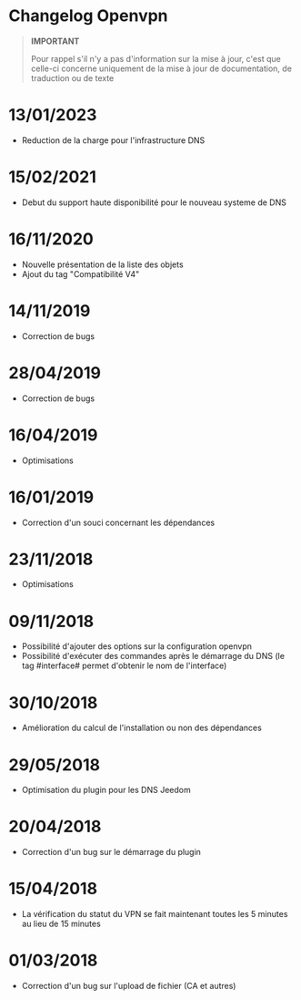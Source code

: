 # Changelog Openvpn

>**IMPORTANT**
>
>Pour rappel s'il n'y a pas d'information sur la mise à jour, c'est que celle-ci concerne uniquement de la mise à jour de documentation, de traduction ou de texte

# 13/01/2023

- Reduction de la charge pour l'infrastructure DNS

# 15/02/2021

- Debut du support haute disponibilité pour le nouveau systeme de DNS

# 16/11/2020

- Nouvelle présentation de la liste des objets
- Ajout du tag "Compatibilité V4"

# 14/11/2019

- Correction de bugs

# 28/04/2019

- Correction de bugs

# 16/04/2019

- Optimisations

# 16/01/2019

- Correction d'un souci concernant les dépendances

# 23/11/2018

- Optimisations

# 09/11/2018

- Possibilité d'ajouter des options sur la configuration openvpn
- Possibilité d'exécuter des commandes après le démarrage du DNS (le tag #interface# permet d'obtenir le nom de l'interface)

# 30/10/2018

- Amélioration du calcul de l'installation ou non des dépendances

# 29/05/2018

- Optimisation du plugin pour les DNS Jeedom

# 20/04/2018

- Correction d'un bug sur le démarrage du plugin

# 15/04/2018

- La vérification du statut du VPN se fait maintenant toutes les 5 minutes au lieu de 15 minutes

# 01/03/2018

-	Correction d'un bug sur l'upload de fichier (CA et autres)
